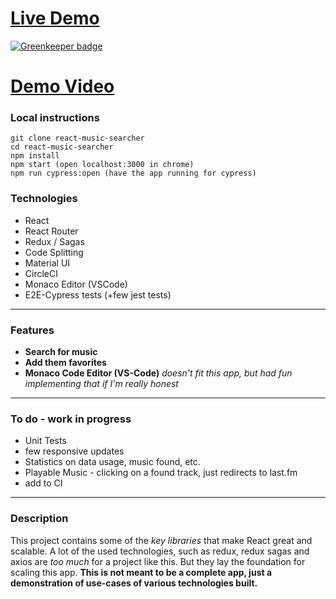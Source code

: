 # [ Live Demo](https://mokimo.github.io/react-music-searcher/#/searchmusic "# Live Demo")

[![Greenkeeper badge](https://badges.greenkeeper.io/mokimo/react-music-searcher.svg)](https://greenkeeper.io/)

# [Demo Video](https://drive.google.com/file/d/1-TsUCK9qQTJq-LpcsdzV4D-03E0o1o6x/view "# Demo Video")

### Local instructions
```
git clone react-music-searcher
cd react-music-searcher
npm install
npm start (open localhost:3000 in chrome)
npm run cypress:open (have the app running for cypress)
```

### Technologies

- React
- React Router
- Redux / Sagas
- Code Splitting
- Material UI
- CircleCI
- Monaco Editor (VSCode)
- E2E-Cypress tests (+few jest tests)

------------


### Features
- **Search for music**
- **Add them favorites**
- **Monaco Code Editor (VS-Code)** 
_doesn't fit this app, but had fun implementing that if I'm really honest_

------------


### To do - work in progress

- Unit Tests
- few responsive updates
- Statistics on data usage, music found, etc.
- Playable Music - clicking on a found track, just redirects to last.fm
- add to CI



------------


### Description
This project contains some of the *key libraries* that make React great and scalable.
A lot of the used technologies, such as redux, redux sagas and axios are *too much* for a project like this. But they lay the foundation for scaling this app.
**This is not meant to be a complete app, just a demonstration of use-cases of various technologies built.**
